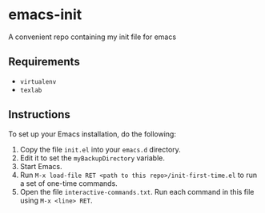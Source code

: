 # emacs-init
A convenient repo containing my init file for emacs

## Requirements
* `virtualenv`
* `texlab`

## Instructions
To set up your Emacs installation, do the following:

1. Copy the file `init.el` into your `emacs.d` directory.
2. Edit it to set the `myBackupDirectory` variable.
3. Start Emacs.
4. Run `M-x load-file RET <path to this repo>/init-first-time.el` to run a set of one-time commands.
5. Open the file `interactive-commands.txt`. Run each command in this file using `M-x <line> RET`.
